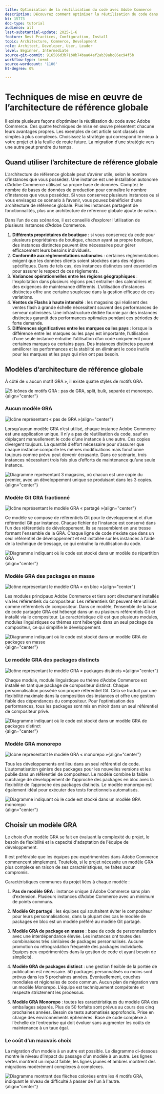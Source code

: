 ```yaml
---
title: Optimisation de la réutilisation du code avec Adobe Commerce
description: Découvrez comment optimiser la réutilisation du code dans Adobe Commerce avec des modèles d’architecture de référence globale, ce qui améliore les performances et la conformité sur plusieurs instances.
kt: 15773
doc-type: tutorial
audience: all
last-substantial-update: 2025-1-6
feature: Best Practices, Configuration, Install
topic: Architecture, Commerce, Development
role: Architect, Developer, User, Leader
level: Beginner, Intermediate
source-git-commit: 916586d3b71b8b74baa04af2ab39abc86ec94f5b
workflow-type: tm+mt
source-wordcount: '1106'
ht-degree: 0%

---
```



# Techniques de mise en œuvre de l’architecture de référence globale

Il existe plusieurs façons d’optimiser la réutilisation du code avec Adobe Commerce. Ces quatre techniques de mise en œuvre présentent chacune leurs avantages propres. Les exemples de cet article sont classés de simples à plus complexes. Choisissez la stratégie qui correspond le mieux à votre projet et à la feuille de route future. La migration d’une stratégie vers une autre peut prendre du temps.

## Quand utiliser l’architecture de référence globale

L’architecture de référence globale peut s’avérer utile, selon le nombre d’instances que vous possédez. Une instance est une installation autonome d’Adobe Commerce utilisant sa propre base de données. Comptez le nombre de bases de données de production pour connaître le nombre d’instances que vous possédez. Si vous conservez plusieurs instances ou si vous envisagez ce scénario à l’avenir, vous pouvez bénéficier d’une architecture de référence globale. Plus les instances partagent de fonctionnalités, plus une architecture de référence globale ajoute de valeur.

Dans l’un de ces scénarios, il est conseillé d’explorer l’utilisation de plusieurs instances d’Adobe Commerce.

1. **Différents propriétaires de boutique** : si vous conservez du code pour plusieurs propriétaires de boutique, chacun ayant sa propre boutique, des instances distinctes peuvent être nécessaires pour gérer efficacement leurs besoins individuels.
2. **Conformité aux réglementations nationales** : certaines réglementations exigent que les données clients soient stockées dans des régions spécifiques. Dans de tels cas, des instances distinctes sont essentielles pour assurer le respect de ces règlements.
3. **Variances opérationnelles entre les régions géographiques** : l&#39;exploitation dans plusieurs régions peut entraîner des calendriers et des exigences de maintenance différents. L’utilisation d’instances distinctes offre une certaine souplesse dans la gestion efficace de ces variations.
4. **Ventes de Flashs à haute intensité** : les magasins qui réalisent des ventes flash à grande échelle nécessitent souvent des performances de serveur optimisées. Une infrastructure dédiée fournie par des instances distinctes garantit des performances optimales pendant ces périodes de forte demande.
5. **Différences significatives entre les marques ou les pays** : lorsque la différence entre les marques ou les pays est importante, l’utilisation d’une seule instance entraîne l’utilisation d’un code uniquement pour certaines marques ou certains pays. Des instances distinctes peuvent améliorer les performances et la stabilité en éliminant le code inutile pour les marques et les pays qui n’en ont pas besoin.

## Modèles d’architecture de référence globale

À côté de « aucun motif GRA », il existe quatre styles de motifs GRA.

![5 icônes de motifs GRA : pas de GRA, split, bulk, separée et monorepo.](/help/assets/global-reference-architecture/gra-patterns-horizontal.png){align="center"}

### Aucun modèle GRA

![Icône représentant « pas de GRA »](/help/assets/global-reference-architecture/no-gra.png){align="center"}

Lorsqu’aucun modèle GRA n’est utilisé, chaque instance Adobe Commerce est une application unique. Il n’y a pas de réutilisation du code, sauf en déplaçant manuellement le code d’une instance à une autre. Ces copies divergent toujours. La quantité d’effort nécessaire pour s’assurer que chaque instance comporte les mêmes modifications mais fonctionne toujours comme prévu peut devenir écrasante. Dans ce scénario, trois instances nécessitent trois fois plus d’efforts de maintenance qu’une seule instance.

![Diagramme représentant 3 magasins, où chacun est une copie du premier, avec un développement unique se produisant dans les 3 copies.](/help/assets/global-reference-architecture/no-gra-pattern-diagram.png){align="center"}

### Modèle Git GRA fractionné

![Icône représentant le modèle GRA « partagé »](/help/assets/global-reference-architecture/split-git.png){align="center"}

Ce modèle se compose de référentiels Git pour le développement et d’un référentiel Git par instance. Chaque fichier de l’instance est conservé dans l’un des référentiels de développement. Ils se rassemblent en une tresse formant l&#39;ensemble de la GRA. Chaque ligne de code n’existe que dans un seul référentiel de développement et est installée sur les instances à l’aide de la technique de tressage, ce qui entraîne la réutilisation du code.

![Diagramme indiquant où le code est stocké dans un modèle de répartition GRA](/help/assets/global-reference-architecture/split-git-gra-pattern-diagram.png){align="center"}

### Modèle GRA des packages en masse

![Icône représentant le modèle GRA « en bloc »](/help/assets/global-reference-architecture/bulk-packages.png){align="center"}

Les modules principaux Adobe Commerce et tiers sont directement installés via les référentiels du compositeur. Les référentiels Git peuvent être utilisés comme référentiels de compositeur. Dans ce modèle, l’ensemble de la base de code partagée GRA est hébergé dans un ou plusieurs référentiels Git et installé via le compositeur. La caractéristique clé est que plusieurs modules, modules linguistiques ou thèmes sont hébergés dans un seul package de compositeur, ce qui simplifie le développement.

![Diagramme indiquant où le code est stocké dans un modèle GRA de packages en masse](/help/assets/global-reference-architecture/bulk-gra-pattern-diagram.png){align="center"}

### Le modèle GRA des packages distincts

![Icône représentant le modèle GRA « packages distincts »](/help/assets/global-reference-architecture/separate-packages.png){align="center"}

Chaque module, module linguistique ou thème d’Adobe Commerce est installé en tant que package de compositeur distinct. Chaque personnalisation possède son propre référentiel Git. Cela se traduit par une flexibilité maximale dans la composition des instances et offre une gestion fiable des dépendances du compositeur. Pour l’optimisation des performances, tous les packages sont mis en miroir dans un seul référentiel de compositeur privé.

![Diagramme indiquant où le code est stocké dans un modèle GRA de packages distinct](/help/assets/global-reference-architecture/separate-packages-gra-pattern-diagram.png){align="center"}

### Modèle GRA monorepo

![Icône représentant le modèle GRA « monorepo »](/help/assets/global-reference-architecture/monorepo.png){align="center"}

Tous les développements ont lieu dans un seul référentiel de code. L’automatisation génère des packages pour les nouvelles versions et les publie dans un référentiel de compositeur. Le modèle combine la faible surcharge de développement de l’approche des packages en bloc avec la flexibilité de l’approche des packages distincts. Le modèle monorepo est également idéal pour exécuter des tests fonctionnels automatisés.

![Diagramme indiquant où le code est stocké dans un modèle GRA monorepo](/help/assets/global-reference-architecture/monorepo-gra-pattern-diagram.png){align="center"}

## Choisir un modèle GRA

Le choix d&#39;un modèle GRA se fait en évaluant la complexité du projet, le besoin de flexibilité et la capacité d&#39;adaptation de l&#39;équipe de développement.

Il est préférable que les équipes peu expérimentées dans Adobe Commerce commencent simplement. Toutefois, si le projet nécessite un modèle GRA plus complexe en raison de ses caractéristiques, ne faites aucun compromis.

Caractéristiques communes du projet liées à chaque modèle :

1. **Pas de modèle GRA** : instance unique d’Adobe Commerce sans plan d’extension. Plusieurs instances d’Adobe Commerce avec un minimum de points communs.

2. **Modèle Git partagé** : les équipes qui souhaitent éviter le compositeur pour leurs personnalisations, dans la plupart des cas le modèle de packages en bloc est un modèle préféré au modèle Git partagé.

3. **Modèle GRA de package en masse** : base de code de personnalisation avec une interdépendance élevée. Les instances ont toutes des combinaisons très similaires de packages personnalisés. Aucune promotion ou rétrogradation fréquente des packages individuels. Équipes peu expérimentées dans la gestion de code et ayant besoin de simplicité.

4. **Modèle GRA de packages distinct** : une gestion flexible de la portée de publication est nécessaire. 50 packages personnalisés ou moins sont prévus dans les 5 prochaines années. Éventuellement, couches mondiales et régionales de code commun. Aucun plan de migration vers un modèle Monorepo. L’équipe est techniquement compétente et respecte strictement les processus.

5. **Modèle GRA Monorepo** : toutes les caractéristiques du modèle GRA des emballages séparés. Plus de 50 forfaits sont prévus au cours des cinq prochaines années. Besoin de tests automatisés approfondis. Prise en charge des environnements éphémères. Base de code complexe à l’échelle de l’entreprise qui doit évoluer sans augmenter les coûts de maintenance à un taux égal.

### Le coût d’un mauvais choix

La migration d’un modèle à un autre est possible. Le diagramme ci-dessous montre le niveau d’impact du passage d’un modèle à un autre. Les lignes vertes montrent un impact faible, les lignes jaunes et ambres montrent des migrations modérément complexes à complexes.

![Diagramme montrant des flèches colorées entre les 4 motifs GRA, indiquant le niveau de difficulté à passer de l&#39;un à l&#39;autre.](/help/assets/global-reference-architecture/wrong-choice.png){align="center"}
